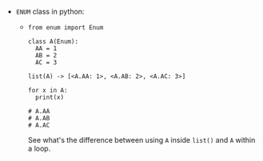 - ```ENUM``` class in python:
  - ```
    from enum import Enum
    
    class A(Enum):
      AA = 1
      AB = 2
      AC = 3
     
    list(A) -> [<A.AA: 1>, <A.AB: 2>, <A.AC: 3>]
    
    for x in A:
      print(x)
    
    # A.AA
    # A.AB
    # A.AC
    ```
    See what's the difference between using ```A``` inside ```list()``` and ```A``` within a loop.
